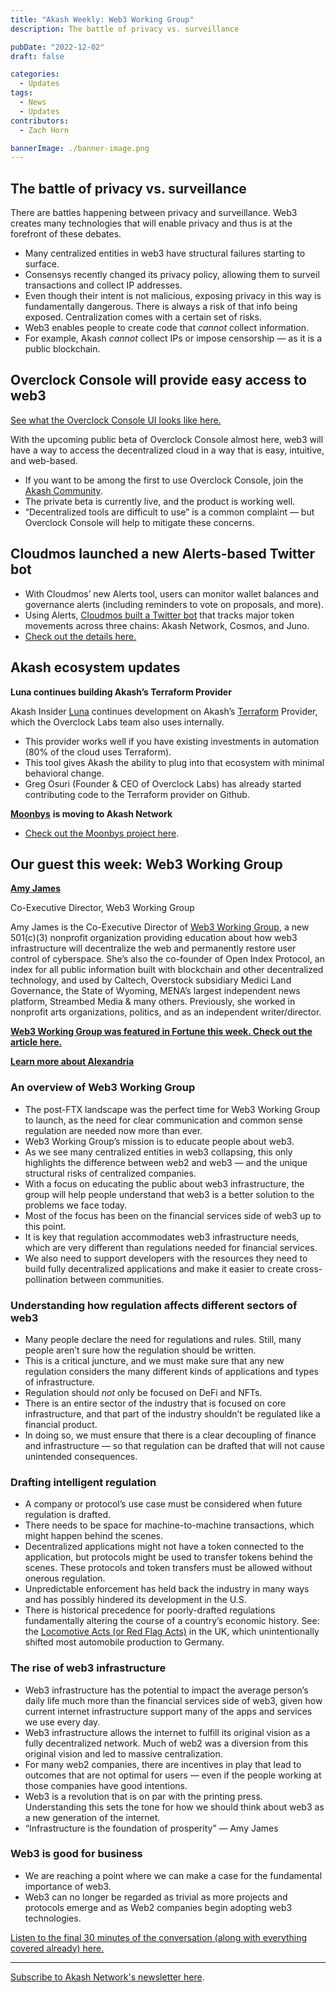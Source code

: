 ```yaml
---
title: "Akash Weekly: Web3 Working Group"
description: The battle of privacy vs. surveillance

pubDate: "2022-12-02"
draft: false

categories:
  - Updates
tags:
  - News
  - Updates
contributors:
  - Zach Horn

bannerImage: ./banner-image.png
---
```


## The battle of privacy vs. surveillance

There are battles happening between privacy and surveillance. Web3 creates many technologies that will enable privacy and thus is at the forefront of these debates.

- Many centralized entities in web3 have structural failures starting to surface.
- Consensys recently changed its privacy policy, allowing them to surveil transactions and collect IP addresses.
- Even though their intent is not malicious, exposing privacy in this way is fundamentally dangerous. There is always a risk of that info being exposed. Centralization comes with a certain set of risks.
- Web3 enables people to create code that _cannot_ collect information.
- For example, Akash _cannot_ collect IPs or impose censorship — as it is a public blockchain.

## Overclock Console will provide easy access to web3

[See what the Overclock Console UI looks like here.](https://twitter.com/gregosuri/status/1595627377081864192?s=20&t=upUL3Z6m_xXM6q928I-grA)

With the upcoming public beta of Overclock Console almost here, web3 will have a way to access the decentralized cloud in a way that is easy, intuitive, and web-based.

- If you want to be among the first to use Overclock Console, join the [Akash Community](https://akash.network/community).
- The private beta is currently live, and the product is working well.
- “Decentralized tools are difficult to use” is a common complaint — but Overclock Console will help to mitigate these concerns.

## Cloudmos launched a new Alerts-based Twitter bot

- With Cloudmos’ new Alerts tool, users can monitor wallet balances and governance alerts (including reminders to vote on proposals, and more).
- Using Alerts, [Cloudmos built a Twitter bot](https://twitter.com/cloudmosio/status/1598725295607005191?s=20&t=upUL3Z6m_xXM6q928I-grA) that tracks major token movements across three chains: Akash Network, Cosmos, and Juno.
- [Check out the details here.](https://twitter.com/cloudmosio/status/1598725295607005191?s=20&t=adBbZwqV-pcW0RFq8J-1sw)

## Akash ecosystem updates

**Luna continues building Akash’s Terraform Provider**

Akash Insider [Luna](https://twitter.com/luna_4_go) continues development on Akash’s [Terraform](https://www.terraform.io/) Provider, which the Overclock Labs team also uses internally.

- This provider works well if you have existing investments in automation (80% of the cloud uses Terraform).
- This tool gives Akash the ability to plug into that ecosystem with minimal behavioral change.
- Greg Osuri (Founder & CEO of Overclock Labs) has already started contributing code to the Terraform provider on Github.

[**Moonbys**](https://twitter.com/moonbys_) **is moving to Akash Network**

- [Check out the Moonbys project here](https://twitter.com/moonbys_).

## Our guest this week: Web3 Working Group

[**Amy James**](https://twitter.com/AmyofAlexandria)

Co-Executive Director, Web3 Working Group

Amy James is the Co-Executive Director of [Web3 Working Group](https://web3wg.org/), a new 501(c)(3) nonprofit organization providing education about how web3 infrastructure will decentralize the web and permanently restore user control of cyberspace. She’s also the co-founder of Open Index Protocol, an index for all public information built with blockchain and other decentralized technology, and used by Caltech, Overstock subsidiary Medici Land Governance, the State of Wyoming, MENA’s largest independent news platform, Streambed Media & many others. Previously, she worked in nonprofit arts organizations, politics, and as an independent writer/director.

[**Web3 Working Group was featured in Fortune this week. Check out the article here.**](https://fortune.com/crypto/2022/12/01/web3-working-group-2-million-crypto-education/)

[**Learn more about Alexandria**](https://twitter.com/alexandria)

### An overview of Web3 Working Group

- The post-FTX landscape was the perfect time for Web3 Working Group to launch, as the need for clear communication and common sense regulation are needed now more than ever.
- Web3 Working Group’s mission is to educate people about web3.
- As we see many centralized entities in web3 collapsing, this only highlights the difference between web2 and web3 — and the unique structural risks of centralized companies.
- With a focus on educating the public about web3 infrastructure, the group will help people understand that web3 is a better solution to the problems we face today.
- Most of the focus has been on the financial services side of web3 up to this point.
- It is key that regulation accommodates web3 infrastructure needs, which are very different than regulations needed for financial services.
- We also need to support developers with the resources they need to build fully decentralized applications and make it easier to create cross-pollination between communities.

### Understanding how regulation affects different sectors of web3

- Many people declare the need for regulations and rules. Still, many people aren’t sure how the regulation should be written.
- This is a critical juncture, and we must make sure that any new regulation considers the many different kinds of applications and types of infrastructure.
- Regulation should _not_ only be focused on DeFi and NFTs.
- There is an entire sector of the industry that is focused on core infrastructure, and that part of the industry shouldn’t be regulated like a financial product.
- In doing so, we must ensure that there is a clear decoupling of finance and infrastructure — so that regulation can be drafted that will not cause unintended consequences.

### Drafting intelligent regulation

- A company or protocol’s use case must be considered when future regulation is drafted.
- There needs to be space for machine-to-machine transactions, which might happen behind the scenes.
- Decentralized applications might not have a token connected to the application, but protocols might be used to transfer tokens behind the scenes. These protocols and token transfers must be allowed without onerous regulation.
- Unpredictable enforcement has held back the industry in many ways and has possibly hindered its development in the U.S.
- There is historical precedence for poorly-drafted regulations fundamentally altering the course of a country’s economic history. See: the [Locomotive Acts (or Red Flag Acts)](https://en.wikipedia.org/wiki/Locomotive_Acts) in the UK, which unintentionally shifted most automobile production to Germany.

### The rise of web3 infrastructure

- Web3 infrastructure has the potential to impact the average person’s daily life much more than the financial services side of web3, given how current internet infrastructure support many of the apps and services we use every day.
- Web3 infrastructure allows the internet to fulfill its original vision as a fully decentralized network. Much of web2 was a diversion from this original vision and led to massive centralization.
- For many web2 companies, there are incentives in play that lead to outcomes that are not optimal for users — even if the people working at those companies have good intentions.
- Web3 is a revolution that is on par with the printing press. Understanding this sets the tone for how we should think about web3 as a new generation of the internet.
- “Infrastructure is the foundation of prosperity” — Amy James

### Web3 is good for business

- We are reaching a point where we can make a case for the fundamental importance of web3.
- Web3 can no longer be regarded as trivial as more projects and protocols emerge and as Web2 companies begin adopting web3 technologies.

[Listen to the final 30 minutes of the conversation (along with everything covered already) here.](https://x.com/akashnet/status/1597977210341961728?s=20&t=uSg6brBdtetQM2WlSvTPIQ)

---

[Subscribe to Akash Network's newsletter here](https://akashnetwork.substack.com/).
